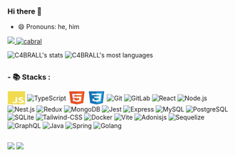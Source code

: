 ### Hi there 👏
<!--
- 🔭 I'm currently working as a Developer back end at <a href="https://alloha.com/" target="_blank" rel="noreferrer">Alloha Fibra</a>
-->

- 😄 Pronouns: he, him

<p align="left">
  <a href="https://www.github.com/C4BRALL" target="_blank" rel="noreferrer">
    <img src="https://img.shields.io/github/followers/C4BRALL?logo=github&style=for-the-badge&color=0891b2&labelColor=181824" />
  </a>
  <a href="https://www.github.com/C4BRALL" target="_blank" rel="noreferrer">
    <img src="https://komarev.com/ghpvc/?username=C4BRALL&style=for-the-badge&color=0891b2&labelColor=181824" alt="cabral" />
  </a>
</p>

<!--
**C4BRALL/C4BRALL** is a ✨ _special_ ✨ repository because its `README.md` (this file) appears on your GitHub profile.

Here are some ideas to get you started:


- 🌱 I’m currently learning Web Development at TRybe.
- 👯 I’m looking to collaborate on ...
- 🤔 I’m looking for help with ...
- 💬 Ask me about ...
- 📫 How to reach me: ...
- 😄 Pronouns: ...
- ⚡ Fun fact: ...
-->
<div style="display: inline_block">
  <img height="150em" src="https://github-readme-stats.vercel.app/api?username=C4BRALL&show_icons=true&count_private=true&theme=dracula&rank_icon=github&include_all_commits=true" alt="C4BRALL's stats"/>
  <img height="150em" src="https://github-readme-stats.vercel.app/api/top-langs/?username=C4BRALL&langs_count=15&count_private=false&theme=dracula&size_weight=1&count_weight=0&hide_progress=true&hide=dockerfile,css,html" alt="C4BRALL's most languages"/>
</div>

##

### - 📚 Stacks :
<div style="display: inline_block">
  <img align="center" alt="JavaScript" height="30" width="40" src="https://raw.githubusercontent.com/devicons/devicon/master/icons/javascript/javascript-plain.svg">
  <img align="center" alt="TypeScript" height="30" width="40" src="https://cdn.jsdelivr.net/gh/devicons/devicon/icons/typescript/typescript-original.svg">
  <img align="center" alt="HTML" height="30" width="40" src="https://raw.githubusercontent.com/devicons/devicon/master/icons/html5/html5-original.svg">
  <img align="center" alt="CSS" height="30" width="40" src="https://raw.githubusercontent.com/devicons/devicon/master/icons/css3/css3-original.svg">
  <img align="center" alt="Git" height="30" width="40" src="https://cdn.jsdelivr.net/gh/devicons/devicon/icons/git/git-plain.svg">
  <img align="center" alt="GitLab" height="30" width="40" src="https://cdn.jsdelivr.net/gh/devicons/devicon/icons/gitlab/gitlab-original-wordmark.svg">
  <img align="center" alt="React" height="30" width="40" src="https://cdn.jsdelivr.net/gh/devicons/devicon/icons/react/react-original-wordmark.svg">
  <img align="center" alt="Node.js" height="30" width="40" src="https://cdn.jsdelivr.net/gh/devicons/devicon/icons/nodejs/nodejs-original.svg">
  <img align="center" alt="Nest.js" height="30" width="40" src="https://cdn.jsdelivr.net/gh/devicons/devicon/icons/nestjs/nestjs-plain.svg">
  <img align="center" alt="Redux" height="30" width="40" src="https://cdn.jsdelivr.net/gh/devicons/devicon/icons/redux/redux-original.svg">
  <img align="center" alt="MongoDB" height="30" width="40" src="https://raw.githubusercontent.com/danielcranney/readme-generator/main/public/icons/skills/mongodb-colored.svg">
  <img align="center" alt="Jest" height="30" width="40" src="https://cdn.jsdelivr.net/gh/devicons/devicon/icons/jest/jest-plain.svg">
  <img align="center" alt="Express" height="30" width="40" src="https://raw.githubusercontent.com/danielcranney/readme-generator/main/public/icons/skills/express-colored-dark.svg">
  <img align="center" alt="MySQL" height="35" width="42" src="https://raw.githubusercontent.com/danielcranney/readme-generator/main/public/icons/skills/mysql-colored.svg">
  <img align="center" alt="PostgreSQL" height="35" width="45" src="https://raw.githubusercontent.com/danielcranney/readme-generator/main/public/icons/skills/postgresql-colored.svg">
  <img align="center" alt="SQLite" height="30" width="40" src="https://cdn.jsdelivr.net/gh/devicons/devicon/icons/sqlite/sqlite-original.svg">
  <img align="center" alt="Tailwind-CSS" height="35" width="45" src="https://cdn.jsdelivr.net/gh/devicons/devicon/icons/tailwindcss/tailwindcss-plain.svg">
  <img align="center" alt="Docker" height="40" width="40" src="https://cdn.jsdelivr.net/gh/devicons/devicon/icons/docker/docker-plain-wordmark.svg">
  <img align="center" alt="Vite" height="40" width="40" src="https://vitejs.dev/logo-with-shadow.png">
  <img align="center" alt="Adonisjs" height="40" width="40" src="https://cdn.jsdelivr.net/gh/devicons/devicon/icons/adonisjs/adonisjs-original.svg">
  <img align="center" alt="Sequelize" height="40" width="40" src="https://cdn.jsdelivr.net/gh/devicons/devicon/icons/sequelize/sequelize-original.svg">
  <img align="center" alt="GraphQL" height="45" width="45" src="https://cdn.jsdelivr.net/gh/devicons/devicon/icons/graphql/graphql-plain-wordmark.svg">
  <img align="center" alt="Java" height="45" width="45" src="https://cdn.jsdelivr.net/gh/devicons/devicon/icons/java/java-original-wordmark.svg">
  <img align="center" alt="Spring" height="45" width="45" src="https://cdn.jsdelivr.net/gh/devicons/devicon/icons/spring/spring-original-wordmark.svg">
  <img align="center" alt="Golang" height="45" width="45" src="https://cdn.jsdelivr.net/gh/devicons/devicon/icons/go/go-original-wordmark.svg">
</div>

##

<div style="display: inline_block">
  <a href="https://www.linkedin.com/in/cabraldev/" target="_blank"><img src="https://img.shields.io/badge/linkedin-%230077B5.svg?&style=for-the-badge&logo=linkedin&logoColor=white&link=https://www.linkedin.com/in/jcabraldev/"></a>
  <a href="mailto:cabral047dev@gmail.com" target="_blank"><img src="https://img.shields.io/badge/Gmail-D14836?style=for-the-badge&logo=gmail&logoColor=white"></a>
</div>

<!--  ![Snake animation](https://github.com/C4BRALL/C4BRALL/blob/output/github-contribution-grid-snake.svg) -->

<!-- [![Readme Card](https://github-readme-stats.vercel.app/api/pin/?username=C4BRALL&repo=Trivia&theme=dracula)](https://github.com/C4BRALL/Trivia) -->
